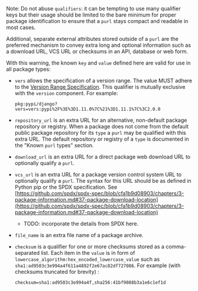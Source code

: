 
Note: Do not abuse `qualifiers`: it can be tempting to use many
qualifier keys but their usage should be limited to the bare minimum for
proper package identification to ensure that a `purl` stays compact and
readable in most cases.

Additional, separate external attributes stored outside of a `purl` are
the preferred mechanism to convey extra long and optional information
such as a download URL, VCS URL or checksums in an API, database or web
form.

With this warning, the known `key` and `value` defined here are valid
for use in all package types:

-   `vers` allows the specification of a version range. The value MUST
    adhere to the [Version Range Specification](VERSION-RANGE-SPEC.rst).
    This qualifier is mutually exclusive with the `version` component.
    For example:

        pkg:pypi/django?vers=vers:pypi%2F%3E%3D1.11.0%7C%21%3D1.11.1%7C%3C2.0.0

-   `repository_url` is an extra URL for an alternative, non-default
    package repository or registry. When a package does not come from
    the default public package repository for its `type` a `purl` may be
    qualified with this extra URL. The default repository or registry of
    a `type` is documented in the \"Known `purl` types\" section.

-   `download_url` is an extra URL for a direct package web download URL
    to optionally qualify a `purl`.

-   `vcs_url` is an extra URL for a package version control system URL
    to optionally qualify a `purl`. The syntax for this URL should be as
    defined in Python pip or the SPDX specification. See
    [https://github.com/spdx/spdx-spec/blob/cfa1b9d08903/chapters/3-package-information.md#37-package-download-location](https://github.com/spdx/spdx-spec/blob/cfa1b9d08903/chapters/3-package-information.md#37-package-download-location)

    -   TODO: incorporate the details from SPDX here.

-   `file_name` is an extra file name of a package archive.

-   `checksum` is a qualifier for one or more checksums stored as a
    comma-separated list. Each item in the `value` is in form of
    `lowercase_algorithm:hex_encoded_lowercase_value` such as
    `sha1:ad9503c3e994a4f611a4892f2e67ac82df727086`. For example (with
    checksums truncated for brevity) :

        checksum=sha1:ad9503c3e994a4f,sha256:41bf9088b3a1e6c1ef1d

